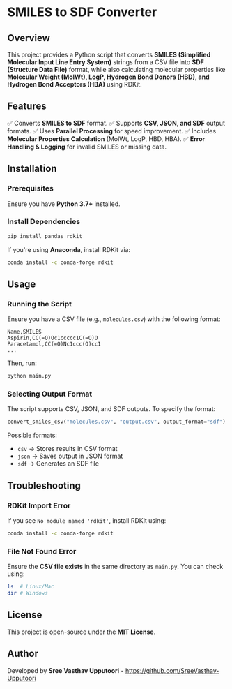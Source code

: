 # SMILES to SDF Converter

## Overview
This project provides a Python script that converts **SMILES (Simplified Molecular Input Line Entry System)** strings from a CSV file into **SDF (Structure Data File)** format, while also calculating molecular properties like **Molecular Weight (MolWt), LogP, Hydrogen Bond Donors (HBD), and Hydrogen Bond Acceptors (HBA)** using RDKit.

## Features
✅ Converts **SMILES to SDF** format.
✅ Supports **CSV, JSON, and SDF** output formats.
✅ Uses **Parallel Processing** for speed improvement.
✅ Includes **Molecular Properties Calculation** (MolWt, LogP, HBD, HBA).
✅ **Error Handling & Logging** for invalid SMILES or missing data.

## Installation
### Prerequisites
Ensure you have **Python 3.7+** installed.

### Install Dependencies
```bash
pip install pandas rdkit
```

If you're using **Anaconda**, install RDKit via:
```bash
conda install -c conda-forge rdkit
```

## Usage
### Running the Script
Ensure you have a CSV file (e.g., `molecules.csv`) with the following format:
```
Name,SMILES
Aspirin,CC(=O)Oc1ccccc1C(=O)O
Paracetamol,CC(=O)Nc1ccc(O)cc1
...
```
Then, run:
```bash
python main.py
```

### Selecting Output Format
The script supports CSV, JSON, and SDF outputs. To specify the format:
```python
convert_smiles_csv("molecules.csv", "output.csv", output_format="sdf")
```
Possible formats:
- `csv` → Stores results in CSV format
- `json` → Saves output in JSON format
- `sdf` → Generates an SDF file

## Troubleshooting
### RDKit Import Error
If you see `No module named 'rdkit'`, install RDKit using:
```bash
conda install -c conda-forge rdkit
```

### File Not Found Error
Ensure the **CSV file exists** in the same directory as `main.py`. You can check using:
```bash
ls  # Linux/Mac
dir # Windows
```

## License
This project is open-source under the **MIT License**.

## Author
Developed by **Sree Vasthav Upputoori** - https://github.com/SreeVasthav-Upputoori 

